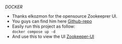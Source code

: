 *DOCKER*
- Thanks elkozmon for the opensource Zookeeprer UI.
- You guys can find him here [Github-repo](https://github.com/elkozmon/zoonavigator)
- Easily run this project as follow:<br>
``` docker compose up -d ```
- And use this to view the UI [Zookeeper-UI](localhost:9000)